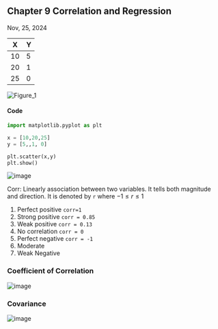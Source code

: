 ## Chapter 9 Correlation and Regression
Nov, 25, 2024

| X | Y |
|---|---|
|10 | 5 |
|20 | 1 |
|25 | 0 |

![Figure_1](https://github.com/user-attachments/assets/0448fff1-7817-45e4-8d36-2db1c6aa09f9)

#### Code
```python
import matplotlib.pyplot as plt

x = [10,20,25]
y = [5,,1, 0]

plt.scatter(x,y)
plt.show()
```


![image](https://github.com/user-attachments/assets/0ccbabd3-e214-4362-af52-f30f9baaae44)


Corr: Linearly association between two variables. It tells both magnitude and direction. It is denoted by `r` where $-1 \leq r \leq 1$
1. Perfect positive `corr=1`
2. Strong positive  `corr = 0.85`
3. Weak positive `corr = 0.13`
4. No correlation `corr = 0`
5. Perfect negative `corr = -1`
6. Moderate
7. Weak Negative



### Coefficient of Correlation
![image](https://github.com/user-attachments/assets/c83d704b-015e-415e-928b-c0a3a974e7ca)

### Covariance
![image](https://github.com/user-attachments/assets/0141fab4-6a99-4a38-96f2-098b4fdbba93)

